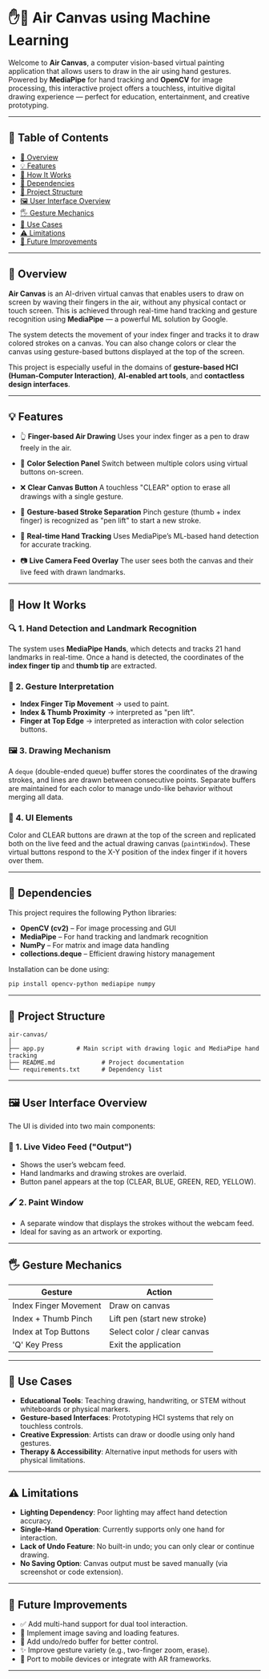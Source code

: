 # ✋🎨 Air Canvas using Machine Learning

Welcome to **Air Canvas**, a computer vision-based virtual painting application that allows users to draw in the air using hand gestures. Powered by **MediaPipe** for hand tracking and **OpenCV** for image processing, this interactive project offers a touchless, intuitive digital drawing experience — perfect for education, entertainment, and creative prototyping.

---

## 📌 Table of Contents

* [📖 Overview](#-overview)
* [💡 Features](#-features)
* [🧠 How It Works](#-how-it-works)
* [🔧 Dependencies](#-dependencies)
* [📁 Project Structure](#-project-structure)
* [🖼️ User Interface Overview](#-user-interface-overview)
* [🖐️ Gesture Mechanics](#-gesture-mechanics)
* [🎯 Use Cases](#-use-cases)
* [⚠️ Limitations](#-limitations)
* [🚀 Future Improvements](#-future-improvements)

---

## 📖 Overview

**Air Canvas** is an AI-driven virtual canvas that enables users to draw on screen by waving their fingers in the air, without any physical contact or touch screen. This is achieved through real-time hand tracking and gesture recognition using **MediaPipe** — a powerful ML solution by Google.

The system detects the movement of your index finger and tracks it to draw colored strokes on a canvas. You can also change colors or clear the canvas using gesture-based buttons displayed at the top of the screen.

This project is especially useful in the domains of **gesture-based HCI (Human-Computer Interaction)**, **AI-enabled art tools**, and **contactless design interfaces**.

---

## 💡 Features

* 👆 **Finger-based Air Drawing**
  Uses your index finger as a pen to draw freely in the air.

* 🎨 **Color Selection Panel**
  Switch between multiple colors using virtual buttons on-screen.

* ❌ **Clear Canvas Button**
  A touchless "CLEAR" option to erase all drawings with a single gesture.

* 🤏 **Gesture-based Stroke Separation**
  Pinch gesture (thumb + index finger) is recognized as "pen lift" to start a new stroke.

* 🧠 **Real-time Hand Tracking**
  Uses MediaPipe’s ML-based hand detection for accurate tracking.

* 📷 **Live Camera Feed Overlay**
  The user sees both the canvas and their live feed with drawn landmarks.

---

## 🧠 How It Works

### 🔍 1. **Hand Detection and Landmark Recognition**

The system uses **MediaPipe Hands**, which detects and tracks 21 hand landmarks in real-time. Once a hand is detected, the coordinates of the **index finger tip** and **thumb tip** are extracted.

### 🎯 2. **Gesture Interpretation**

* **Index Finger Tip Movement** → used to paint.
* **Index & Thumb Proximity** → interpreted as "pen lift".
* **Finger at Top Edge** → interpreted as interaction with color selection buttons.

### 🖼️ 3. **Drawing Mechanism**

A `deque` (double-ended queue) buffer stores the coordinates of the drawing strokes, and lines are drawn between consecutive points. Separate buffers are maintained for each color to manage undo-like behavior without merging all data.

### 🧰 4. **UI Elements**

Color and CLEAR buttons are drawn at the top of the screen and replicated both on the live feed and the actual drawing canvas (`paintWindow`). These virtual buttons respond to the X-Y position of the index finger if it hovers over them.

---

## 🔧 Dependencies

This project requires the following Python libraries:

* **OpenCV (cv2)** – For image processing and GUI
* **MediaPipe** – For hand tracking and landmark recognition
* **NumPy** – For matrix and image data handling
* **collections.deque** – Efficient drawing history management

Installation can be done using:

```bash
pip install opencv-python mediapipe numpy
```

---

## 📁 Project Structure

```
air-canvas/
│
├── app.py         # Main script with drawing logic and MediaPipe hand tracking
├── README.md             # Project documentation
└── requirements.txt      # Dependency list
```

---

## 🖼️ User Interface Overview

The UI is divided into two main components:

### 🎥 1. **Live Video Feed ("Output")**

* Shows the user’s webcam feed.
* Hand landmarks and drawing strokes are overlaid.
* Button panel appears at the top (CLEAR, BLUE, GREEN, RED, YELLOW).

### 🖌️ 2. **Paint Window**

* A separate window that displays the strokes without the webcam feed.
* Ideal for saving as an artwork or exporting.

---

## 🖐️ Gesture Mechanics

| Gesture               | Action                      |
| --------------------- | --------------------------- |
| Index Finger Movement | Draw on canvas              |
| Index + Thumb Pinch   | Lift pen (start new stroke) |
| Index at Top Buttons  | Select color / clear canvas |
| 'Q' Key Press         | Exit the application        |

---

## 🎯 Use Cases

* **Educational Tools**: Teaching drawing, handwriting, or STEM without whiteboards or physical markers.
* **Gesture-based Interfaces**: Prototyping HCI systems that rely on touchless controls.
* **Creative Expression**: Artists can draw or doodle using only hand gestures.
* **Therapy & Accessibility**: Alternative input methods for users with physical limitations.

---

## ⚠️ Limitations

* **Lighting Dependency**: Poor lighting may affect hand detection accuracy.
* **Single-Hand Operation**: Currently supports only one hand for interaction.
* **Lack of Undo Feature**: No built-in undo; you can only clear or continue drawing.
* **No Saving Option**: Canvas output must be saved manually (via screenshot or code extension).

---

## 🚀 Future Improvements

* ✅ Add multi-hand support for dual tool interaction.
* 💾 Implement image saving and loading features.
* 🔄 Add undo/redo buffer for better control.
* ✨ Improve gesture variety (e.g., two-finger zoom, erase).
* 📱 Port to mobile devices or integrate with AR frameworks.

---
